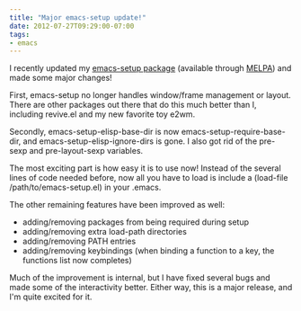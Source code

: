 ```yaml
---
title: "Major emacs-setup update!"
date: 2012-07-27T09:29:00-07:00
tags:
- emacs
---
```

I recently updated my [emacs-setup package](https://github.com/echosa/emacs-setup) (available through [MELPA](http://melpa.milkbox.net/)) and made some major changes!
<!--more-->
First, emacs-setup no longer handles window/frame management or layout. There are other packages out there that do this much better than I, including revive.el and my new favorite toy e2wm.

Secondly, emacs-setup-elisp-base-dir is now emacs-setup-require-base-dir, and emacs-setup-elisp-ignore-dirs is gone. I also got rid of the pre-sexp and pre-layout-sexp variables.

The most exciting part is how easy it is to use now! Instead of the several lines of code needed before, now all you have to load is include a (load-file /path/to/emacs-setup.el) in your .emacs.

The other remaining features have been improved as well:

* adding/removing packages from being required during setup
* adding/removing extra load-path directories
* adding/removing PATH entries
* adding/removing keybindings (when binding a function to a key, the functions list now completes)

Much of the improvement is internal, but I have fixed several bugs and made some of the interactivity better. Either way, this is a major release, and I'm quite excited for it.
